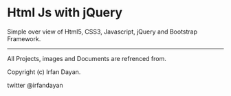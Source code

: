   # Html Js with jQuery

  Simple over view of Html5, CSS3, Javascript, jQuery and Bootstrap Framework.

 

  ---


All Projects, images and Documents are refrenced from.

Copyright (c) Irfan Dayan.

twitter  @irfandayan
